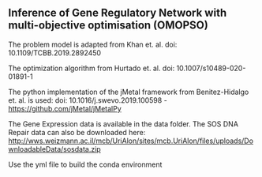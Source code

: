 ## Inference of Gene Regulatory Network with multi-objective optimisation (OMOPSO)

The problem model is adapted from Khan et. al. doi: 10.1109/TCBB.2019.2892450

The optimization algorithm from Hurtado et. al. doi: 10.1007/s10489-020-01891-1

The python implementation of the jMetal framework from Benitez-Hidalgo et. al. is used: doi: 10.1016/j.swevo.2019.100598 - https://github.com/jMetal/jMetalPy

The Gene Expression data is available in the data folder. The SOS DNA Repair data can also be downloaded here: http://wws.weizmann.ac.il/mcb/UriAlon/sites/mcb.UriAlon/files/uploads/DownloadableData/sosdata.zip

Use the yml file to build the conda environment
